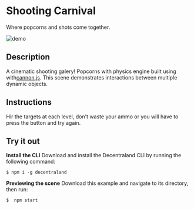 # Shooting Carnival
Where popcorns and shots come together.

![demo](https://img.itch.zone/aW1nLzE2MzcxNjAyLmpwZWc=/original/1E%2B6AT.jpeg)

## Description
A cinematic shooting galery! Popcorns with physics engine built using with[cannon.js](https://github.com/schteppe/cannon.js). This scene demonstrates interactions between multiple dynamic objects.

## Instructions
Hir the targets at each level, don't waste your ammo or you will have to press the button and try again.

## Try it out

**Install the CLI**
Download and install the Decentraland CLI by running the following command:

```
$ npm i -g decentraland
```

**Previewing the scene**
Download this example and navigate to its directory, then run:

```
$  npm start
```
